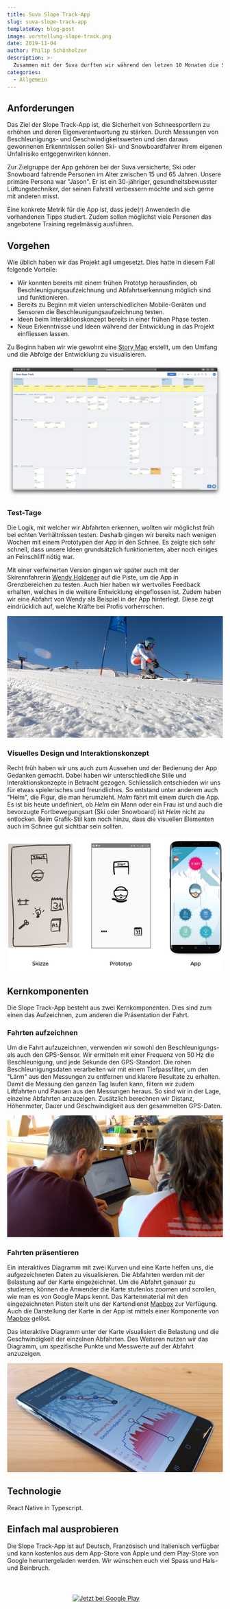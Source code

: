 ```yaml
---
title: Suva Slope Track-App
slug: suva-slope-track-app
templateKey: blog-post
image: vorstellung-slope-track.png
date: 2019-11-04
author: Philip Schönholzer
description: >-
  Zusammen mit der Suva durften wir während den letzen 10 Monaten die Slope Track-App entwickeln. Slope Track ist eine native Tracking-App für iOS und Android, welche die Belastungen und Geschwindigkeiten während dem Ski- oder Snowboardfahren aufzeichnet. Im folgenden Blogbeitrag zeigen wir auf, wie wir die Anforderungen der Suva umgesetzt haben.
categories:
  - Allgemein
---
```


## Anforderungen

Das Ziel der Slope Track-App ist, die Sicherheit von Schneesportlern zu erhöhen und deren Eigenverantwortung zu stärken. Durch Messungen von Beschleunigungs- und Geschwindigkeitswerten und den daraus gewonnenen Erkenntnissen sollen Ski- und Snowboardfahrer ihrem eigenen Unfallrisiko entgegenwirken können.

Zur Zielgruppe der App gehören bei der Suva versicherte, Ski oder Snowboard fahrende Personen im Alter zwischen 15 und 65 Jahren. Unsere primäre Persona war "Jason". Er ist ein 30-jähriger, gesundheitsbewusster Lüftungstechniker, der seinen Fahrstil verbessern möchte und sich gerne mit anderen misst.

Eine konkrete Metrik für die App ist, dass jede(r) AnwenderIn die vorhandenen Tipps studiert. Zudem sollen möglichst viele Personen das angebotene Training regelmässig ausführen.

## Vorgehen

Wie üblich haben wir das Projekt agil umgesetzt. Dies hatte in diesem Fall folgende Vorteile:

- Wir konnten bereits mit einem frühen Prototyp herausfinden, ob Beschleunigungsaufzeichnung und Abfahrtserkennung möglich sind und funktionieren.
- Bereits zu Beginn mit vielen unterschiedlichen Mobile-Geräten und Sensoren die Beschleunigungsaufzeichnung testen.
- Ideen beim Interaktionskonzept bereits in einer frühen Phase testen.
- Neue Erkenntnisse und Ideen während der Entwicklung in das Projekt einfliessen lassen.

Zu Beginn haben wir wie gewohnt eine [Story Map](https://apptiva.ch/mehr-ueberblick-mit-storymap/) erstellt, um den Umfang und die Abfolge der Entwicklung zu visualisieren.

![Story Map der Slope Track-App](storymap.png)

### Test-Tage

Die Logik, mit welcher wir Abfahrten erkennen, wollten wir möglichst früh bei echten Verhältnissen testen. Deshalb gingen wir bereits nach wenigen Wochen mit einem Prototypen der App in den Schnee. Es zeigte sich sehr schnell, dass unsere Ideen grundsätzlich funktionierten, aber noch einiges an Feinschliff nötig war.

Mit einer verfeinerten Version gingen wir später auch mit der Skirennfahrerin [Wendy Holdener](https://de.wikipedia.org/wiki/Wendy_Holdener) auf die Piste, um die App in Grenzbereichen zu testen. Auch hier haben wir wertvolles Feedback erhalten, welches in die weitere Entwicklung eingeflossen ist. Zudem haben wir eine Abfahrt von Wendy als Beispiel in der App hinterlegt. Diese zeigt eindrücklich auf, welche Kräfte bei Profis vorherrschen.

![Wendy Holdener zeichnet eine Abfahrt auf](wendy-abfahrt.jpg)

### Visuelles Design und Interaktionskonzept

Recht früh haben wir uns auch zum Aussehen und der Bedienung der App Gedanken gemacht. Dabei haben wir unterschiedliche Stile und Interaktionskonzepte in Betracht gezogen. Schliesslich entschieden wir uns für etwas spielerisches und freundliches. So entstand unter anderem auch "Helm", die Figur, die man herumzieht. _Helm_ fährt mit einem durch die App. Es ist bis heute undefiniert, ob _Helm_ ein Mann oder ein Frau ist und auch die bevorzugte Fortbewegungsart (Ski oder Snowboard) ist _Helm_ nicht zu entlocken. Beim Grafik-Stil kam noch hinzu, dass die visuellen Elementen auch im Schnee gut sichtbar sein sollten.

![Entwicklung der Benutzererfahrung](entwicklung.png)

## Kernkomponenten

Die Slope Track-App besteht aus zwei Kernkomponenten. Dies sind zum einen das Aufzeichnen, zum anderen die Präsentation der Fahrt.

### Fahrten aufzeichnen

Um die Fahrt aufzuzeichnen, verwenden wir sowohl den Beschleunigungs- als auch den GPS-Sensor. Wir ermitteln mit einer Frequenz von 50 Hz die Beschleunigung, und jede Sekunde den GPS-Standort. Die rohen Beschleunigungsdaten verarbeiten wir mit einem Tiefpassfilter, um den "Lärm" aus den Messungen zu entfernen und klarere Resultate zu erhalten. Damit die Messung den ganzen Tag laufen kann, filtern wir zudem Liftfahrten und Pausen aus den Messungen heraus. So sind wir in der Lage, einzelne Abfahrten anzuzeigen. Zusätzlich berechnen wir Distanz, Höhenmeter, Dauer und Geschwindigkeit aus den gesammelten GPS-Daten.

![Wendy Holdener schaut sich die Belastung ihrer Abfahrt am Computer an](wendy-belastung-zeigen.jpg)

### Fahrten präsentieren

Ein interaktives Diagramm mit zwei Kurven und eine Karte helfen uns, die aufgezeichneten Daten zu visualisieren. Die Abfahrten werden mit der Belastung auf der Karte eingezeichnet. Um die Abfahrt genauer zu studieren, können die Anwender die Karte stufenlos zoomen und scrollen, wie man es von Google Maps kennt. Das Kartenmaterial mit den eingezeichneten Pisten stellt uns der Kartendienst [Mapbox](https://www.mapbox.com) zur Verfügung. Auch die Darstellung der Karte in der App ist mittels einer Komponente von [Mapbox](https://www.mapbox.com) gelöst.

Das interaktive Diagramm unter der Karte visualisiert die Belastung und die Geschwindigkeit der einzelnen Abfahrten. Des Weiteren nutzen wir das Diagramm, um spezifische Punkte und Messwerte auf der Abfahrt anzuzeigen.

![Abfahrt von Wendy Holdener](track.jpg)

## Technologie

React Native in Typescript.

## Einfach mal ausprobieren

Die Slope Track-App ist auf Deutsch, Französisch und Italienisch verfügbar und kann kostenlos aus dem App-Store von Apple und dem Play-Store von Google heruntergeladen werden. Wir wünschen euch viel Spass und Hals- und Beinbruch.

<a href="https://apps.apple.com/ch/app/slope-track/id405253094?mt=8" target="_blank" rel="nofollow noopener noreferrer" style="display:inline-block;overflow:hidden;background:url(https://linkmaker.itunes.apple.com/de-de/badge-lrg.svg?releaseDate=2010-12-20&kind=iossoftware&bubble=ios_apps) no-repeat;width:135px;height:40px;margin: 0.5em;"></a>
<a href='https://play.google.com/store/apps/details?id=ch.suva.slopetrack.beta&pcampaignid=MKT-Other-global-all-co-prtnr-py-PartBadge-Mar2515-1' target="_blank" rel="nofollow noopener noreferrer"><img style="height: 2.95em;" alt='Jetzt bei Google Play' src='https://play.google.com/intl/en_us/badges/images/generic/de_badge_web_generic.png'/></a>
